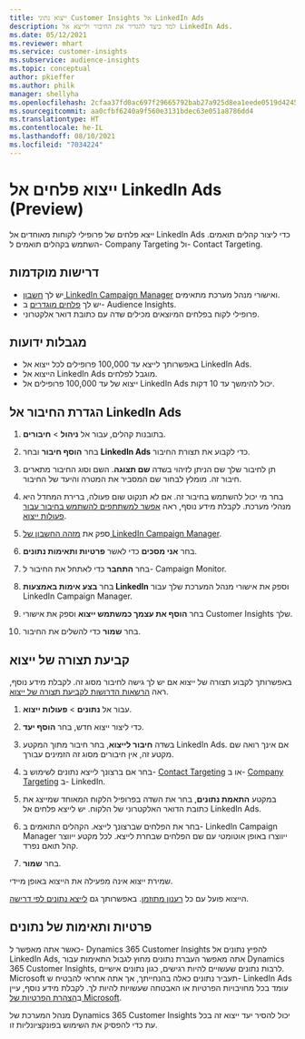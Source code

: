 ```yaml
---
title: ייצוא נתוני Customer Insights אל LinkedIn Ads
description: למד כיצד להגדיר את החיבור ולייצא אל LinkedIn Ads.
ms.date: 05/12/2021
ms.reviewer: mhart
ms.service: customer-insights
ms.subservice: audience-insights
ms.topic: conceptual
author: pkieffer
ms.author: philk
manager: shellyha
ms.openlocfilehash: 2cfaa37fd0ac697f29665792bab27a925d8ea1eede0519d424524a7e5accbfeb
ms.sourcegitcommit: aa0cfbf6240a9f560e3131bdec63e051a8786dd4
ms.translationtype: HT
ms.contentlocale: he-IL
ms.lasthandoff: 08/10/2021
ms.locfileid: "7034224"
---
```

# <a name="export-segments-to-linkedin-ads-preview"></a>ייצוא פלחים אל LinkedIn Ads ‏(Preview)

ייצא פלחים של פרופילי לקוחות מאוחדים אל LinkedIn Ads כדי ליצור קהלים תואמים. השתמש בקהלים תואמים ל- Company Targeting ול- Contact Targeting.

## <a name="prerequisites"></a>דרישות מוקדמות

-   יש לך [חשבון LinkedIn Campaign Manager](https://business.linkedin.com/marketing-solutions/ads) ואישורי מנהל מערכת מתאימים.
-   יש לך [פלחים מוגדרים](segments.md) ב- Audience Insights.
-   פרופילי לקוח בפלחים המיוצאים מכילים שדה עם כתובת דואר אלקטרוני.

## <a name="known-limitations"></a>מגבלות ידועות

- באפשרותך לייצא עד 100,000 פרופילים לכל ייצוא אל LinkedIn Ads.
- הייצוא אל LinkedIn Ads מוגבל לפלחים.
- ייצוא של עד 100,000 פרופילים אל LinkedIn Ads יכול להימשך עד 10 דקות. 

## <a name="set-up-the-connection-to-linkedin-ads"></a>הגדרת החיבור אל LinkedIn Ads

1. בתובנות קהלים, עבור אל **ניהול** > **חיבורים**.

1. בחר **הוסף חיבור** ובחר **LinkedIn Ads** כדי לקבוע את תצורת החיבור.

1. תן לחיבור שלך שם הניתן לזיהוי בשדה **שם תצוגה**. השם וסוג החיבור מתארים חיבור זה. מומלץ לבחור שם המסביר את המטרה והיעד של החיבור.

1. בחר מי יכול להשתמש בחיבור זה. אם לא תנקוט שום פעולה, ברירת המחדל היא מנהלי מערכת. לקבלת מידע נוסף, ראה [אפשר למשתתפים להשתמש בחיבור עבור פעולות ייצוא](connections.md#allow-contributors-to-use-a-connection-for-exports).

1. ספק את [מזהה החשבון של LinkedIn Campaign Manager](https://www.linkedin.com/help/lms/answer/a424270).

1. בחר **אני מסכים** כדי לאשר **פרטיות ותאימות נתונים**.

1. בחר **התחבר** כדי לאתחל את החיבור ל- Campaign Monitor.

1. בחר **בצע אימות באמצעות LinkedIn** וספק את אישורי מנהל המערכת שלך עבור LinkedIn Campaign Manager.

1. בחר **הוסף את עצמך כמשתמש ייצוא** וספק את אישורי Customer Insights שלך.

1. בחר **שמור** כדי להשלים את החיבור.

## <a name="configure-an-export"></a>קביעת תצורה של ייצוא

באפשרותך לקבוע תצורה של ייצוא אם יש לך גישה לחיבור מסוג זה. לקבלת מידע נוסף, ראה [הרשאות הדרושות לקביעת תצורה של ייצוא](export-destinations.md#set-up-a-new-export).

1. עבור אל **נתונים** > **פעולות ייצוא**.

1. כדי ליצור ייצוא חדש, בחר **הוסף יעד**.

1. בשדה **חיבור לייצוא**, בחר חיבור מתוך המקטע LinkedIn Ads. אם אינך רואה שם מקטע זה, אין חיבורים מסוג זה הזמינים עבורך.

1. בחר אם ברצונך לייצא נתונים לשימוש ב- [Contact Targeting](https://business.linkedin.com/marketing-solutions/ad-targeting/contact-targeting) או ב- [Company Targeting](https://business.linkedin.com/marketing-solutions/ad-targeting/account-targeting) ב- LinkedIn. 

1. במקטע **התאמת נתונים**, בחר את השדה בפרופיל הלקוח המאוחד שמייצג את כתובת הדואר האלקטרוני של הלקוח. יש לייצא פלחים אל LinkedIn Ads.

1. בחר את הפלחים שברצונך לייצא. הקהלים התואמים ב- LinkedIn Campaign Manager ייווצרו באופן אוטומטי עם שם הפלחים שבחרת לייצא. לכל מקטע ייווצר קהל תואם נפרד. 

1. בחר **שמור**.

שמירת ייצוא אינה מפעילה את הייצוא באופן מיידי.

הייצוא פועל עם כל [רענון מתוזמן](system.md#schedule-tab). באפשרותך גם [לייצא נתונים לפי דרישה](export-destinations.md#run-exports-on-demand). 


## <a name="data-privacy-and-compliance"></a>פרטיות ותאימות של נתונים

כאשר אתה מאפשר ל- Dynamics 365 Customer Insights להפיץ נתונים אל LinkedIn Ads, אתה מאפשר העברת נתונים מחוץ לגבול התאימות עבור Dynamics 365 Customer Insights, לרבות נתונים שעשויים להיות רגישים, כגון נתונים אישיים. Microsoft תעביר נתונים כאלה בהנחייתך, אך אתה אחראי להבטיח ש- LinkedIn Ads עומד בכל מחויבויות הפרטיות או האבטחה שעשויות להיות לך. לקבלת מידע נוסף, עיין ב[הצהרת הפרטיות של Microsoft](https://go.microsoft.com/fwlink/?linkid=396732).

מנהל המערכת של Dynamics 365 Customer Insights יכול להסיר יעד ייצוא זה בכל עת כדי להפסיק את השימוש בפונקציונליות זו.
